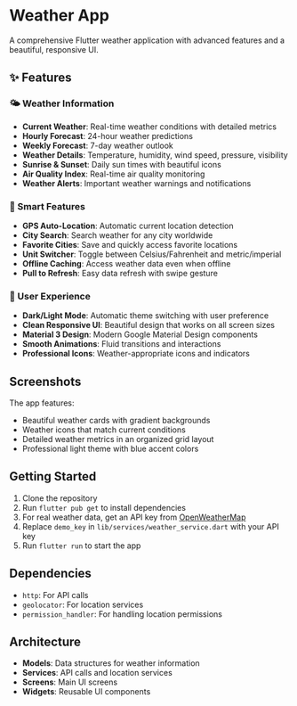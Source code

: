 # Weather App

A comprehensive Flutter weather application with advanced features and a beautiful, responsive UI.

## ✨ Features

### 🌤️ Weather Information
- **Current Weather**: Real-time weather conditions with detailed metrics
- **Hourly Forecast**: 24-hour weather predictions
- **Weekly Forecast**: 7-day weather outlook
- **Weather Details**: Temperature, humidity, wind speed, pressure, visibility
- **Sunrise & Sunset**: Daily sun times with beautiful icons
- **Air Quality Index**: Real-time air quality monitoring
- **Weather Alerts**: Important weather warnings and notifications

### 🎯 Smart Features
- **GPS Auto-Location**: Automatic current location detection
- **City Search**: Search weather for any city worldwide
- **Favorite Cities**: Save and quickly access favorite locations
- **Unit Switcher**: Toggle between Celsius/Fahrenheit and metric/imperial
- **Offline Caching**: Access weather data even when offline
- **Pull to Refresh**: Easy data refresh with swipe gesture

### 🎨 User Experience
- **Dark/Light Mode**: Automatic theme switching with user preference
- **Clean Responsive UI**: Beautiful design that works on all screen sizes
- **Material 3 Design**: Modern Google Material Design components
- **Smooth Animations**: Fluid transitions and interactions
- **Professional Icons**: Weather-appropriate icons and indicators

## Screenshots

The app features:
- Beautiful weather cards with gradient backgrounds
- Weather icons that match current conditions
- Detailed weather metrics in an organized grid layout
- Professional light theme with blue accent colors

## Getting Started

1. Clone the repository
2. Run `flutter pub get` to install dependencies
3. For real weather data, get an API key from [OpenWeatherMap](https://openweathermap.org/api)
4. Replace `demo_key` in `lib/services/weather_service.dart` with your API key
5. Run `flutter run` to start the app

## Dependencies

- `http`: For API calls
- `geolocator`: For location services
- `permission_handler`: For handling location permissions

## Architecture

- **Models**: Data structures for weather information
- **Services**: API calls and location services
- **Screens**: Main UI screens
- **Widgets**: Reusable UI components
